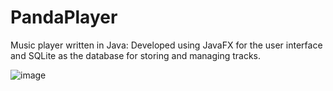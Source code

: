 # PandaPlayer
Music player written in Java: Developed using JavaFX for the user interface and SQLite as the database for storing and managing tracks.

![image](https://github.com/user-attachments/assets/6a569af3-7574-4326-aea7-9440b0147eca)
